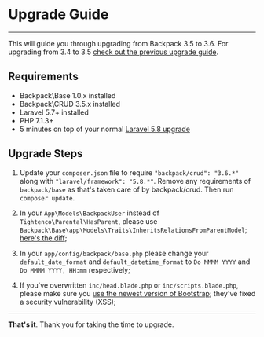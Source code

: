 # Upgrade Guide

---

This will guide you through upgrading from Backpack 3.5 to 3.6. For upgrading from 3.4 to 3.5 [check out the previous upgrade guide](https://backpackforlaravel.com/docs/3.5/upgrade-guide).

<a name="requirements"></a>
## Requirements

- Backpack\Base 1.0.x installed
- Backpack\CRUD 3.5.x installed
- Laravel 5.7+ installed
- PHP 7.1.3+
- 5 minutes on top of your normal [Laravel 5.8 upgrade](https://laravel.com/docs/5.8/upgrade)

<a name="upgraade-steps"></a>
## Upgrade Steps

1. Update your ```composer.json``` file to require ```"backpack/crud": "3.6.*"``` along with ```"laravel/framework": "5.8.*"```. Remove any requirements of ```backpack/base``` as that's taken care of by backpack/crud. Then run ```composer update```.

2. In your ```App\Models\BackpackUser``` instead of ```Tightenco\Parental\HasParent```, please use ```Backpack\Base\app\Models\Traits\InheritsRelationsFromParentModel```; [here's the diff](https://github.com/Laravel-Backpack/Base/pull/362/files#diff-f075b83ebb2b1ef3ba84dec14b395607);

3. In your ```app/config/backpack/base.php``` please change your ```default_date_format``` and ```default_datetime_format``` to ```Do MMMM YYYY``` and ```Do MMMM YYYY, HH:mm``` respectively;

4. If you've overwritten ```inc/head.blade.php``` or ```inc/scripts.blade.php```, please make sure you [use the newest version of Bootstrap](https://github.com/Laravel-Backpack/Base/pull/362/files#diff-96ac3ea4d0cb85053acf44e3772eb5f1); they've fixed a security vulnerability (XSS);

---

**That's it**. Thank you for taking the time to upgrade.
